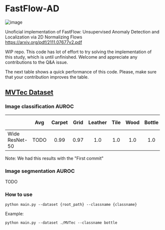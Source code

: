 # FastFlow-AD

![image](https://user-images.githubusercontent.com/37028633/157865763-105ae80a-ba4a-4bd0-8bd2-bf0ec392f865.png)



Unoficial implementation of FastFlow: Unsupervised Anomaly Detection and Localization via 2D Normalizing Flows 
https://arxiv.org/pdf/2111.07677v2.pdf

WIP repo. This code has lot of effort to try solving the implementation of this study, which is until unfinished. 
Welcome and appreciate any contributions to the Q&A issue.

The next table shows a quick performance of this code. Please, make sure that your contribution improves the table.

## [MVTec Dataset](https://www.mvtec.com/company/research/datasets/mvtec-ad)


### Image classification AUROC

|                | Avg  | Carpet | Grid | Leather | Tile | Wood | Bottle | Cable | Capsule | Hazelnut | Metal Nut | Pill | Screw | Toothbrush | Transistor | Zipper |
| -------------- |:----:|:------:|:----:| :-----: |:----:|:----:|:------:|:-----:|:-------:|:--------:|:---------:|:----:|:-----:|:----------:|:----------:|:------:|
| Wide ResNet-50 | TODO |  0.99  | 0.97 |   1.0   | 1.0  | 1.0  |  1.0   | 0.95  |  0.80   |   0.99   |   0.97    | 0.95 | 0.99  |    0.86    |    0.88    |  1.0   |

Note: We had this results with the "First commit"

### Image segmentation AUROC

TODO

### How to use


```python main.py --dataset {root_path} --classname {classname}```

Example:

```python main.py --dataset ./MVTec --classname bottle```
